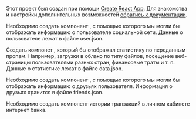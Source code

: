 
Этот проект был создан при помощи
[Create React App](https://github.com/facebook/create-react-app). Для знакомства
и настройки дополнительных возможностей
[обратись к документации](https://facebook.github.io/create-react-app/docs/getting-started).


Необходимо создать компонент <Profile>, с помощью которого мы могли бы отображать информацию о пользователе социальной сети. Данные о пользователе лежат в файле user.json.

Создать компонет <Statistics>, который бы отображал статистику по переданным пропам. Например, загрузки в облако по типу файлов, посещение веб-страницы пользователями разных стран, финансовые траты и т. п. Данные о статистике лежат в файле data.json.

Необходимо создать компонент <FriendList>, с помощью которого мы могли бы отображать информацию о друзьях пользователя. Информация о друзьях хранится в файле friends.json.

Необходимо создать компонент истории транзакций в личном кабинете интернет банка.


